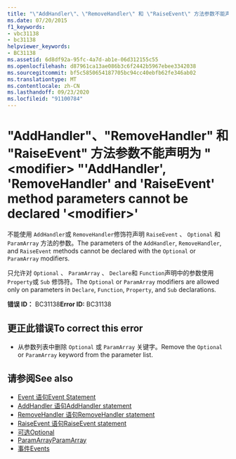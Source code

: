 ```yaml
---
title: "\"AddHandler\"、\"RemoveHandler\" 和 \"RaiseEvent\" 方法参数不能声明为 \" <modifier> \""
ms.date: 07/20/2015
f1_keywords:
- vbc31138
- bc31138
helpviewer_keywords:
- BC31138
ms.assetid: 6d8df92a-95fc-4a7d-ab1e-06d312155c55
ms.openlocfilehash: d87961ca13ae086b3c6f2442b5967ebee3342038
ms.sourcegitcommit: bf5c5850654187705bc94cc40ebfb62fe346ab02
ms.translationtype: MT
ms.contentlocale: zh-CN
ms.lasthandoff: 09/23/2020
ms.locfileid: "91100784"
---
```

# <a name="addhandler-removehandler-and-raiseevent-method-parameters-cannot-be-declared-modifier"></a><span data-ttu-id="927cf-102">"AddHandler"、"RemoveHandler" 和 "RaiseEvent" 方法参数不能声明为 " \<modifier> "</span><span class="sxs-lookup"><span data-stu-id="927cf-102">'AddHandler', 'RemoveHandler' and 'RaiseEvent' method parameters cannot be declared '\<modifier>'</span></span>

<span data-ttu-id="927cf-103">不能使用 `AddHandler`或 `RemoveHandler`修饰符声明 `RaiseEvent` 、 `Optional` 和 `ParamArray` 方法的参数。</span><span class="sxs-lookup"><span data-stu-id="927cf-103">The parameters of the `AddHandler`, `RemoveHandler`, and `RaiseEvent` methods cannot be declared with the `Optional` or `ParamArray` modifiers.</span></span>  
  
 <span data-ttu-id="927cf-104">只允许对 `Optional` 、 `ParamArray` 、 `Declare`和 `Function`声明中的参数使用 `Property`或 `Sub` 修饰符。</span><span class="sxs-lookup"><span data-stu-id="927cf-104">The `Optional` or `ParamArray` modifiers are allowed only on parameters in `Declare`, `Function`, `Property`, and `Sub` declarations.</span></span>  
  
 <span data-ttu-id="927cf-105">**错误 ID：** BC31138</span><span class="sxs-lookup"><span data-stu-id="927cf-105">**Error ID:** BC31138</span></span>  
  
## <a name="to-correct-this-error"></a><span data-ttu-id="927cf-106">更正此错误</span><span class="sxs-lookup"><span data-stu-id="927cf-106">To correct this error</span></span>  
  
- <span data-ttu-id="927cf-107">从参数列表中删除 `Optional` 或 `ParamArray` 关键字。</span><span class="sxs-lookup"><span data-stu-id="927cf-107">Remove the `Optional` or `ParamArray` keyword from the parameter list.</span></span>  
  
## <a name="see-also"></a><span data-ttu-id="927cf-108">请参阅</span><span class="sxs-lookup"><span data-stu-id="927cf-108">See also</span></span>

- [<span data-ttu-id="927cf-109">Event 语句</span><span class="sxs-lookup"><span data-stu-id="927cf-109">Event Statement</span></span>](../language-reference/statements/event-statement.md)
- [<span data-ttu-id="927cf-110">AddHandler 语句</span><span class="sxs-lookup"><span data-stu-id="927cf-110">AddHandler statement</span></span>](../language-reference/statements/addhandler-statement.md)
- [<span data-ttu-id="927cf-111">RemoveHandler 语句</span><span class="sxs-lookup"><span data-stu-id="927cf-111">RemoveHandler statement</span></span>](../language-reference/statements/removehandler-statement.md)
- [<span data-ttu-id="927cf-112">RaiseEvent 语句</span><span class="sxs-lookup"><span data-stu-id="927cf-112">RaiseEvent statement</span></span>](../language-reference/statements/raiseevent-statement.md)
- [<span data-ttu-id="927cf-113">可选</span><span class="sxs-lookup"><span data-stu-id="927cf-113">Optional</span></span>](../language-reference/modifiers/optional.md)
- [<span data-ttu-id="927cf-114">ParamArray</span><span class="sxs-lookup"><span data-stu-id="927cf-114">ParamArray</span></span>](../language-reference/modifiers/paramarray.md)
- [<span data-ttu-id="927cf-115">事件</span><span class="sxs-lookup"><span data-stu-id="927cf-115">Events</span></span>](../programming-guide/language-features/events/index.md)
